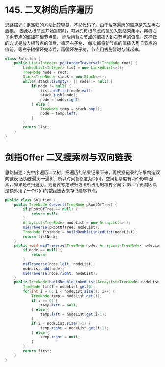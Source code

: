 # 145. 二叉树的后序遍历
思路描述：用递归的方法比较容易，不贴代码了。由于后序遍历的顺序是先左再右后根，
因此从根节点开始遍历时，可以先将根节点的值加入到结果集中，再将右子树节点的值加在根节点前，
而后再将左节点的值插入到右节点的值前。这样做的方式是放入根节点的值后，循环右子树，
每次都将新节点的值插入到旧节点的值前，等右子树循环完毕后，再循环左子树，节点用栈先暂时存储起来。
```java
class Solution {
    public List<Integer> postorderTraversal(TreeNode root) {
        LinkedList<Integer> list = new LinkedList<>();
        TreeNode node = root;
        Stack<TreeNode> stack = new Stack<>();
        while(!stack.isEmpty() || node != null) {
            if(node != null) {
                list.addFirst(node.val);
                stack.push(node);
                node = node.right;
            } else {
                TreeNode temp = stack.pop();
                node = temp.left;
            }
        }
        return list;
    }
}
```

# 剑指Offer 二叉搜索树与双向链表
思路描述：先中序遍历二叉树，把遍历的结果记录下来，再根据记录的结果构造双向链表
因为要遍历一遍树，所以时间复杂度为O(n)，空间复杂度有两个影响因素，如果是递归遍历，则需要考虑递归方法所占用的堆栈空间；
第二个影响因素是额外用了一个O(n)的数组链表来存储顺序节点。
```java
public class Solution {
    public TreeNode Convert(TreeNode pRootOfTree) {
        if(pRootOfTree == null) {
            return null;
        }
        ArrayList<TreeNode> nodeList = new ArrayList<>();
        midTraverse(pRootOfTree, nodeList);
        TreeNode fistNode = buildDoubleLinkedList(nodeList);
        return fistNode;
    }
    public void midTraverse(TreeNode node, ArrayList<TreeNode> nodeList) {
        if(node == null) {
            return;
        }
        midTraverse(node.left, nodeList);
        nodeList.add(node);
        midTraverse(node.right, nodeList);
    }
    public TreeNode buildDoubleLinkedList(ArrayList<TreeNode> nodeList) {
        TreeNode first = nodeList.get(0);
        for(int i = 0; i < nodeList.size(); i++) {
            TreeNode temp = nodeList.get(i);
            if(i == 0) {
                temp.left = null;
            } else {
                temp.left = nodeList.get(i-1);
            }
            if(i < nodeList.size()-1) {
                temp.right = nodeList.get(i+1);
            } else {
                temp.right = null;
            }
        }
        return first;
    }
}
```